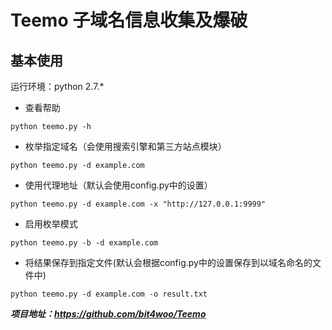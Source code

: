 # Teemo 子域名信息收集及爆破

## 基本使用

运行环境：python 2.7.*

* 查看帮助

```shell
python teemo.py -h
```

* 枚举指定域名（会使用搜索引擎和第三方站点模块）

```shell
python teemo.py -d example.com
```

* 使用代理地址（默认会使用config.py中的设置）

```shell
python teemo.py -d example.com -x "http://127.0.0.1:9999"
```

* 启用枚举模式

```shell
python teemo.py -b -d example.com
```

* 将结果保存到指定文件(默认会根据config.py中的设置保存到以域名命名的文件中)

```shell
python teemo.py -d example.com -o result.txt
```

___项目地址：https://github.com/bit4woo/Teemo___